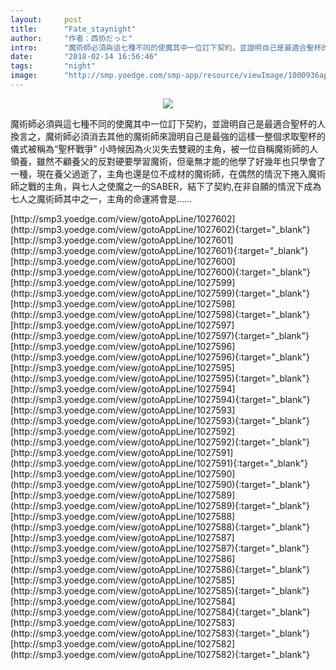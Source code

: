 ```yaml
---
layout:     post
title:      "Fate_staynight"
author:     "作者：西协だっと"
intro:      "魔術師必須與這七種不同的使魔其中一位訂下契約，並證明自己是最適合聖杯的人換言之，魔術師必須消去其他的魔術師來證明自己是最強的這樣一整個求取聖杯的儀式被稱為“聖杯戰爭” 小時候因為火災失去雙親的主角，被一位自稱魔術師的人領養，雖然不顧養父的反對硬要學習魔術，但毫無才能的他學了好幾年也只學會了一種，現在養父過逝了，主角也還是位不成材的魔術師，在偶然的情況下捲入魔術師之戰的主角，與七人之使魔之一的SABER，結下了契約,在非自願的情況下成為七人之魔術師其中之一，主角的命運將會是......"
date:       "2018-02-14 16:56:46"
tags:       "night"
image:      "http://smp.yoedge.com/smp-app/resource/viewImage/1000936appline.png"
---
```

<div style="text-align: center">
<p><img src="http://smp.yoedge.com/smp-app/resource/viewImage/1000936appline.png"/></p>
</div>
<p class="post-meta">
<span>魔術師必須與這七種不同的使魔其中一位訂下契約，並證明自己是最適合聖杯的人換言之，魔術師必須消去其他的魔術師來證明自己是最強的這樣一整個求取聖杯的儀式被稱為“聖杯戰爭” 小時候因為火災失去雙親的主角，被一位自稱魔術師的人領養，雖然不顧養父的反對硬要學習魔術，但毫無才能的他學了好幾年也只學會了一種，現在養父過逝了，主角也還是位不成材的魔術師，在偶然的情況下捲入魔術師之戰的主角，與七人之使魔之一的SABER，結下了契約,在非自願的情況下成為七人之魔術師其中之一，主角的命運將會是......</span>
</p>
[http://smp3.yoedge.com/view/gotoAppLine/1027602](http://smp3.yoedge.com/view/gotoAppLine/1027602){:target="_blank"}
[http://smp3.yoedge.com/view/gotoAppLine/1027601](http://smp3.yoedge.com/view/gotoAppLine/1027601){:target="_blank"}
[http://smp3.yoedge.com/view/gotoAppLine/1027600](http://smp3.yoedge.com/view/gotoAppLine/1027600){:target="_blank"}
[http://smp3.yoedge.com/view/gotoAppLine/1027599](http://smp3.yoedge.com/view/gotoAppLine/1027599){:target="_blank"}
[http://smp3.yoedge.com/view/gotoAppLine/1027598](http://smp3.yoedge.com/view/gotoAppLine/1027598){:target="_blank"}
[http://smp3.yoedge.com/view/gotoAppLine/1027597](http://smp3.yoedge.com/view/gotoAppLine/1027597){:target="_blank"}
[http://smp3.yoedge.com/view/gotoAppLine/1027596](http://smp3.yoedge.com/view/gotoAppLine/1027596){:target="_blank"}
[http://smp3.yoedge.com/view/gotoAppLine/1027595](http://smp3.yoedge.com/view/gotoAppLine/1027595){:target="_blank"}
[http://smp3.yoedge.com/view/gotoAppLine/1027594](http://smp3.yoedge.com/view/gotoAppLine/1027594){:target="_blank"}
[http://smp3.yoedge.com/view/gotoAppLine/1027593](http://smp3.yoedge.com/view/gotoAppLine/1027593){:target="_blank"}
[http://smp3.yoedge.com/view/gotoAppLine/1027592](http://smp3.yoedge.com/view/gotoAppLine/1027592){:target="_blank"}
[http://smp3.yoedge.com/view/gotoAppLine/1027591](http://smp3.yoedge.com/view/gotoAppLine/1027591){:target="_blank"}
[http://smp3.yoedge.com/view/gotoAppLine/1027590](http://smp3.yoedge.com/view/gotoAppLine/1027590){:target="_blank"}
[http://smp3.yoedge.com/view/gotoAppLine/1027589](http://smp3.yoedge.com/view/gotoAppLine/1027589){:target="_blank"}
[http://smp3.yoedge.com/view/gotoAppLine/1027588](http://smp3.yoedge.com/view/gotoAppLine/1027588){:target="_blank"}
[http://smp3.yoedge.com/view/gotoAppLine/1027587](http://smp3.yoedge.com/view/gotoAppLine/1027587){:target="_blank"}
[http://smp3.yoedge.com/view/gotoAppLine/1027586](http://smp3.yoedge.com/view/gotoAppLine/1027586){:target="_blank"}
[http://smp3.yoedge.com/view/gotoAppLine/1027585](http://smp3.yoedge.com/view/gotoAppLine/1027585){:target="_blank"}
[http://smp3.yoedge.com/view/gotoAppLine/1027584](http://smp3.yoedge.com/view/gotoAppLine/1027584){:target="_blank"}
[http://smp3.yoedge.com/view/gotoAppLine/1027583](http://smp3.yoedge.com/view/gotoAppLine/1027583){:target="_blank"}
[http://smp3.yoedge.com/view/gotoAppLine/1027582](http://smp3.yoedge.com/view/gotoAppLine/1027582){:target="_blank"}


